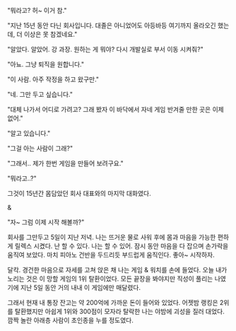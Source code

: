 "뭐라고? 허~ 이거 참."

"지난 15년 동안 다닌 회사입니다. 대졸은 아니었어도 아등바등 여기까지 올라오긴 했는데, 더 이상은 못 참겠네요."

"알았다. 알았어. 강 과장. 원하는 게 뭐야? 다시 개발실로 부서 이동 시켜줘?"

"아뇨. 그냥 퇴직을 원합니다."

"이 사람. 아주 작정을 하고 왔구만."

"네. 그만 두고 싶습니다."

"대체 나가서 어디로 가려고? 그래 봤자 이 바닥에서 자네 게임 반겨줄 만한 곳은 이제 없어."

"알고 있습니다."

"그걸 아는 사람이 그래?"

"그래서.. 제가 한번 게임을 만들어 보려구요."

"뭐라고..?"

그것이 15년간 몸담았던 회사 대표와의 마지막 대화였다.

&

"자~ 그럼 이제 시작 해볼까?"

회사를 그만두고 5일이 지난 저녁. 나는 뜨거운 물로 사워 후에 몸과 마음을 가능한 편하게 릴렉스 시켰다. 난 할 수 있다. 나는 할 수 있어. 잠시 동안 마음을 다 잡으며 손가락을 움직여 보았다. 마치 피아노 건반을 두드리듯 부드럽게 움직인다. 좋아~ 시작하자. 

달칵. 경건한 마음으로 자세를 고쳐 앉은 채 나는 게임 & 워치를 손에 들었다. 오늘 내가 노리는 것은 이 망할 게임의 1위 탈환이었다. 모든 끝장을 봐야지만 직성이 풀리는 나였기에 지난 5일 동안 거의 내내 이 게임에만 매달렸다.

그래서 현재 내 통장 잔고는 약 200억에 가까운 돈이 들어와 있었다. 어젯밤 랭킹은 2위를 탈환했지만 아쉽게 1위와 300점이 모자라 탈락한 나는 야밤에 괴성을 질러 대었다. 깜짝 놀란 아래층 사람이 초인종을 누를 정도였다. 